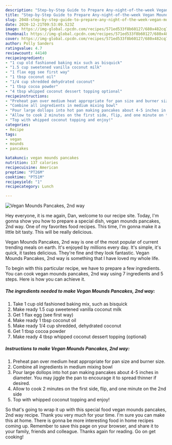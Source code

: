 ```yaml
---
description: "Step-by-Step Guide to Prepare Any-night-of-the-week Vegan Mounds Pancakes, 2nd way"
title: "Step-by-Step Guide to Prepare Any-night-of-the-week Vegan Mounds Pancakes, 2nd way"
slug: 2048-step-by-step-guide-to-prepare-any-night-of-the-week-vegan-mounds-pancakes-2nd-way
date: 2020-12-21T09:53:09.523Z
image: https://img-global.cpcdn.com/recipes/571ed533f8b60127/680x482cq70/vegan-mounds-pancakes-2nd-way-recipe-main-photo.jpg
thumbnail: https://img-global.cpcdn.com/recipes/571ed533f8b60127/680x482cq70/vegan-mounds-pancakes-2nd-way-recipe-main-photo.jpg
cover: https://img-global.cpcdn.com/recipes/571ed533f8b60127/680x482cq70/vegan-mounds-pancakes-2nd-way-recipe-main-photo.jpg
author: Polly Sanders
ratingvalue: 4.7
reviewcount: 44140
recipeingredient:
- "1 cup old fashioned baking mix such as bisquick"
- "1.5 cup sweetened vanilla coconut milk"
- "1 flax egg see first way"
- "1 tbsp coconut oil"
- "1/4 cup shredded dehydrated coconut"
- "1 tbsp cocoa powder"
- "4 tbsp whipped coconut dessert topping optional"
recipeinstructions:
- "Preheat pan over medium heat appropriate for pan size and burner size."
- "Combine all ingredients in medium mixing bowl"
- "Pour large dollops into hot pan making pancakes about 4-5 inches in diameter. You may jiggle the pan to encourage it to spread thinner if desired."
- "Allow to cook 2 minutes on the first side, flip, and one minute on the 2nd side"
- "Top with whipped coconut topping and enjoy!"
categories:
- Recipe
tags:
- vegan
- mounds
- pancakes

katakunci: vegan mounds pancakes 
nutrition: 137 calories
recipecuisine: American
preptime: "PT26M"
cooktime: "PT51M"
recipeyield: "1"
recipecategory: Lunch

---
```



![Vegan Mounds Pancakes, 2nd way](https://img-global.cpcdn.com/recipes/571ed533f8b60127/680x482cq70/vegan-mounds-pancakes-2nd-way-recipe-main-photo.jpg)

Hey everyone, it is me again, Dan, welcome to our recipe site. Today, I'm gonna show you how to prepare a special dish, vegan mounds pancakes, 2nd way. One of my favorites food recipes. This time, I'm gonna make it a little bit tasty. This will be really delicious.



Vegan Mounds Pancakes, 2nd way is one of the most popular of current trending meals on earth. It's enjoyed by millions every day. It's simple, it's quick, it tastes delicious. They're fine and they look fantastic. Vegan Mounds Pancakes, 2nd way is something that I have loved my whole life.


To begin with this particular recipe, we have to prepare a few ingredients. You can cook vegan mounds pancakes, 2nd way using 7 ingredients and 5 steps. Here is how you can achieve it.

<!--inarticleads1-->

##### The ingredients needed to make Vegan Mounds Pancakes, 2nd way:

1. Take 1 cup old fashioned baking mix, such as bisquick
1. Make ready 1.5 cup sweetened vanilla coconut milk
1. Get 1 flax egg (see first way)
1. Make ready 1 tbsp coconut oil
1. Make ready 1/4 cup shredded, dehydrated coconut
1. Get 1 tbsp cocoa powder
1. Make ready 4 tbsp whipped coconut dessert topping (optional)




<!--inarticleads2-->

##### Instructions to make Vegan Mounds Pancakes, 2nd way:

1. Preheat pan over medium heat appropriate for pan size and burner size.
1. Combine all ingredients in medium mixing bowl
1. Pour large dollops into hot pan making pancakes about 4-5 inches in diameter. You may jiggle the pan to encourage it to spread thinner if desired.
1. Allow to cook 2 minutes on the first side, flip, and one minute on the 2nd side
1. Top with whipped coconut topping and enjoy!




So that's going to wrap it up with this special food vegan mounds pancakes, 2nd way recipe. Thank you very much for your time. I'm sure you can make this at home. There is gonna be more interesting food in home recipes coming up. Remember to save this page on your browser, and share it to your family, friends and colleague. Thanks again for reading. Go on get cooking!
